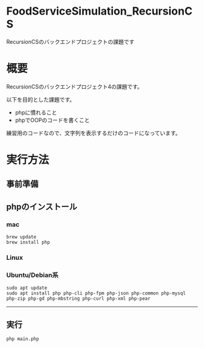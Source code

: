 # FoodServiceSimulation_RecursionCS

RecursionCSのバックエンドプロジェクトの課題です

# 概要

RecursionCSのバックエンドプロジェクト4の課題です。

以下を目的とした課題です。

- phpに慣れること
- phpでOOPのコードを書くこと

練習用のコードなので、文字列を表示するだけのコードになっています。

# 実行方法

## 事前準備

## phpのインストール

### mac

```shell
brew update
brew install php
```

### Linux

### Ubuntu/Debian系

```shell
sudo apt update
sudo apt install php php-cli php-fpm php-json php-common php-mysql php-zip php-gd php-mbstring php-curl php-xml php-pear
```

---

## 実行

```shell
php main.php
```

